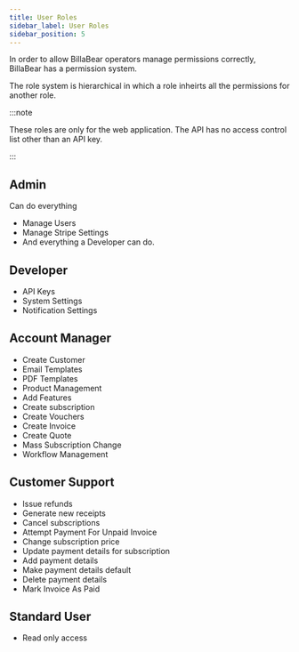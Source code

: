 ```yaml
---
title: User Roles
sidebar_label: User Roles
sidebar_position: 5
---
```

In order to allow BillaBear operators manage permissions correctly, BillaBear has a permission system. 

The role system is hierarchical in which a role inheirts all the permissions for another role.

:::note

These roles are only for the web application. The API has no access control list other than an API key.

:::

## Admin

Can do everything

* Manage Users
* Manage Stripe Settings
* And everything a Developer can do.

## Developer

* API Keys
* System Settings
* Notification Settings

## Account Manager

* Create Customer
* Email Templates
* PDF Templates
* Product Management
* Add Features
* Create subscription
* Create Vouchers
* Create Invoice
* Create Quote
* Mass Subscription Change
* Workflow Management

## Customer Support

* Issue refunds
* Generate new receipts
* Cancel subscriptions
* Attempt Payment For Unpaid Invoice
* Change subscription price
* Update payment details for subscription
* Add payment details
* Make payment details default
* Delete payment details
* Mark Invoice As Paid


## Standard User

* Read only access